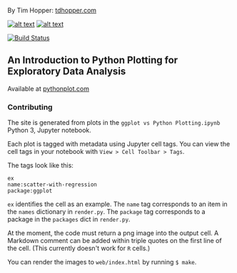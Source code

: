 <!-- Please don't remove this: Grab your social icons from https://github.com/carlsednaoui/gitsocial -->

<!-- display the social media buttons in your README -->

By Tim Hopper:
[tdhopper.com](http://www.tdhopper.com)

[![alt text][1.1]][1]
[![alt text][6.1]][6]


<!-- links to social media icons -->
<!-- no need to change these -->

<!-- icons with padding -->

[1.1]: http://i.imgur.com/tXSoThF.png (twitter icon with padding)
[2.1]: http://i.imgur.com/P3YfQoD.png (facebook icon with padding)
[3.1]: http://i.imgur.com/yCsTjba.png (google plus icon with padding)
[4.1]: http://i.imgur.com/YckIOms.png (tumblr icon with padding)
[5.1]: http://i.imgur.com/1AGmwO3.png (dribbble icon with padding)
[6.1]: http://i.imgur.com/0o48UoR.png (github icon with padding)

<!-- icons without padding -->

[1.2]: http://i.imgur.com/wWzX9uB.png (twitter icon without padding)
[2.2]: http://i.imgur.com/fep1WsG.png (facebook icon without padding)
[3.2]: http://i.imgur.com/VlgBKQ9.png (google plus icon without padding)
[4.2]: http://i.imgur.com/jDRp47c.png (tumblr icon without padding)
[5.2]: http://i.imgur.com/Vvy3Kru.png (dribbble icon without padding)
[6.2]: http://i.imgur.com/9I6NRUm.png (github icon without padding)


<!-- links to your social media accounts -->
<!-- update these accordingly -->

[1]: http://www.twitter.com/tdhopper
[6]: http://www.github.com/tdhopper

<!-- Please don't remove this: Grab your social icons from https://github.com/carlsednaoui/gitsocial -->

[![Build Status](https://travis-ci.org/tdhopper/pythonplot.com.svg?branch=master)](https://travis-ci.org/tdhopper/pythonplot.com)

## An Introduction to Python Plotting for Exploratory Data Analysis

Available at [pythonplot.com](http://pythonplot.com/)

### Contributing

The site is generated from plots in the `ggplot vs Python Plotting.ipynb` Python 3, Jupyter notebook.

Each plot is tagged with metadata using Jupyter cell tags. You can view the cell tags in your notebook with `View > Cell Toolbar > Tags`.

The tags look like this:

```
ex
name:scatter-with-regression
package:ggplot
```

`ex` identifies the cell as an example. The `name` tag corresponds to an item in the `names` dictionary in `render.py`. The `package` tag corresponds to a package in the `packages` dict in `render.py`.

At the moment, the code must return a png image into the output cell. A Markdown comment can be added within triple quotes on the first line of the cell. (This currently doesn't work for `R` cells.)

You can render the images to `web/index.html` by running `$ make`.